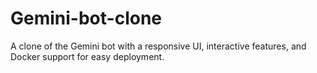 # Gemini-bot-clone
A clone of the Gemini bot with a responsive UI, interactive features, and Docker support for easy deployment.
